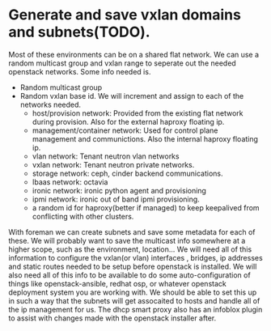 # Generate and save vxlan domains and subnets(TODO).

Most of these environments can be on a shared flat network.  We can use a random multicast group and vxlan range to seperate out
the needed openstack networks. Some info needed is.

* Random multicast group
* Random vxlan base id. We will increment and assign to each of the networks needed.
  * host/provision network: Provided from the existing flat network during provision. Also for the external haproxy floating ip.
  * management/container network:  Used for control plane management and communictions. Also the internal haproxy floating ip.
  * vlan network: Tenant neutron vlan networks
  * vxlan network: Tenant neutron private networks.
  * storage network: ceph, cinder backend communications.
  * lbaas network: octavia
  * ironic network: ironic python agent and provisioning
  * ipmi network: ironic out of band ipmi provisioning.
  * a random id for haproxy(better if managed) to keep keepalived from conflicting with other clusters.

With foreman we can create subnets and save some metadata for each of these.  We will probably want to save the multicast info somewhere
at a higher scope, such as the environment, location...  We will need all of this information to configure the vxlan(or vlan) interfaces
, bridges, ip addresses and static routes needed to be setup before openstack is installed.  We will also need all of this info to be
available to do some auto-configuration of things like openstack-ansible, redhat osp, or whatever openstack deployment system you are
working with. We should be able to set this up in such a way that the subnets will get assocaited to hosts and handle all of the
ip management for us.  The dhcp smart proxy also has an infoblox plugin to assist with changes made with the openstack installer after.

